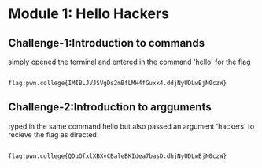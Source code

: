 # Module 1: Hello Hackers

## Challenge-1:Introduction to commands
simply opened the terminal and entered in the command 'hello' for the flag
```

flag:pwn.college{IMIBLJVJSVgDs2mBfLMH4fGuxk4.ddjNyUDLwEjN0czW}

```
##

## Challenge-2:Introduction to argguments
typed in the same command hello but also passed an argument 'hackers' to recieve the flag as directed
```

flag:pwn.college{QDuOfxlXBXvCBaleBKIdea7basD.dhjNyUDLwEjN0czW}

```
##
